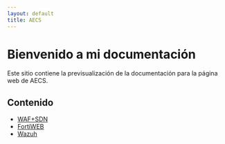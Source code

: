 ```yaml
---
layout: default
title: AECS
---
```


# Bienvenido a mi documentación 

Este sitio contiene la previsualización de la documentación para la página web de AECS.

## Contenido

- [WAF+SDN](FortiDoc.md)
- [FortiWEB](fortiweb.md)
- [Wazuh](wazuh.md)
